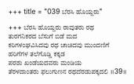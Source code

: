 +++
title = "039 ಬೆರಸಿ ಹೊಯ್ದರು"

+++
ಬೆರಸಿ ಹೊಯ್ದರು ರಾವುತರು ರಥ   
ತುರಗನಿಕರದ ಬೆಸುಗೆ ಬಿಡೆ ಮದ   
ಕರಿಗಳಂಘವಿಸಿದವು ರಥ ಚಾಚಿದವು ಮುಂದಣಿಗೆ   
ಹರಿಗೆಗಳ ತಲೆಗೊಡ್ಡಿ ಕಕ್ಕಡ   
ಪರಶು ಖಂಡೆಯದವರು ಮಂಡಿಯ   
ತೆರಳದಾಂತರು ಫಲುಗುಣನ ರಥದೆರಡುಪಕ್ಕದಲಿ      ॥39॥